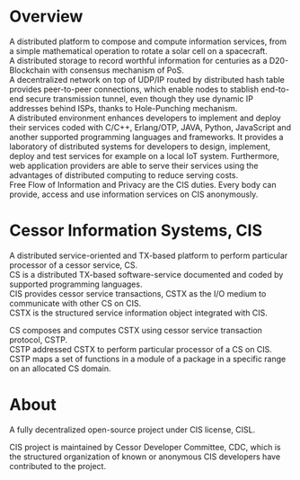 # Overview

A distributed platform to compose and compute information services, from a simple mathematical operation to rotate a solar cell on a spacecraft.<br/>
A distributed storage to record worthful information for centuries as a D20-Blockchain with consensus mechanism of PoS.<br/>
A decentralized network on top of UDP/IP routed by distributed hash table provides peer-to-peer connections, which enable nodes to stablish end-to-end secure transmission tunnel, even though they use dynamic IP addresses behind ISPs, thanks to Hole-Punching mechanism.<br/>
A distributed environment enhances developers to implement and deploy their services coded with C/C++, Erlang/OTP, JAVA, Python, JavaScript and another supported programming languages and frameworks. It provides a laboratory of distributed systems for developers to design, implement, deploy and test services for example on a local IoT system. Furthermore, web application providers are able to serve their services using the advantages of distributed computing to reduce serving costs.<br/>
Free Flow of Information and Privacy are the CIS duties. Every body can provide, access and use information services on CIS anonymously.<br/>



# Cessor Information Systems, CIS

A distributed service-oriented and TX-based platform to perform particular processor of a cessor service, CS.<br />
CS is a distributed TX-based software-service documented and coded by supported programming languages.<br />
CIS provides cessor service transactions, CSTX as the I/O medium to communicate with other CS on CIS.<br />
CSTX is the structured service information object integrated with CIS.<br />

CS composes and computes CSTX using cessor service transaction protocol, CSTP.<br />
CSTP addressed CSTX to perform particular processor of a CS on CIS.<br />
CSTP maps a set of functions in a module of a package in a specific range on an allocated CS domain.<br />

# About

A fully decentralized open-source project under CIS license, CISL.<br/>

CIS project is maintained by Cessor Developer Committee, CDC, which is the structured organization of known or anonymous CIS developers have contributed to the project.

